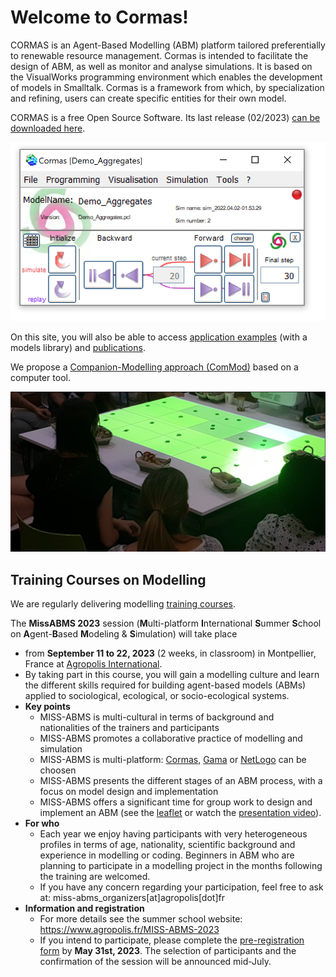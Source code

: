 # Welcome to Cormas!

CORMAS is an Agent-Based Modelling (ABM) platform tailored preferentially to renewable resource management. Cormas is intended to facilitate the design of ABM, as well as monitor and analyse simulations. It is based on the VisualWorks programming environment which enables the development of models in Smalltalk. Cormas is a framework from which, by specialization and refining, users can create specific entities for their own model.

CORMAS is a free Open Source Software. Its last release (02/2023) [can be downloaded here](software).

![The main interface of Cormas](img/newSimInterface.png)

On this site, you will also be able to access [application examples](models) (with a models library) and [publications](publications).

We propose a [Companion-Modelling approach (ComMod)](https://www.commod.org/en) based on a computer tool.

![A ReHab session at IUCN 2021, with Cormas](img/rehab-a.jpg)

## Training Courses on Modelling

We are regularly delivering modelling [training courses](training).

The **MissABMS 2023** session  (**M**ulti-platform **I**nternational **S**ummer **S**chool on **A**gent-**B**ased **M**odeling & **S**imulation) will take place

- from **September 11 to 22, 2023** (2 weeks, in classroom) in Montpellier, France at [Agropolis International](https://www.agropolis.fr/MISS-ABMS-2023).
- By taking part in this course, you will gain a modelling culture and learn the different skills required for building agent-based models (ABMs) applied to sociological, ecological, or socio-ecological systems.
- **Key points**
    - MISS-ABMS is multi-cultural in terms of background and nationalities of the trainers and participants
    - MISS-ABMS promotes a collaborative practice of modelling and simulation
    - MISS-ABMS is multi-platform: [Cormas](), [Gama](https://gama-platform.org/) or [NetLogo](https://ccl.northwestern.edu/netlogo/index.shtml) can be choosen
    - MISS-ABMS presents the different stages of an ABM process, with a focus on model design and implementation
    - MISS-ABMS offers a significant time for group work to design and implement an ABM (see the [leaflet](http://cormas.cirad.fr/pdf/leaflet-miss-abms-2021.pdf) or watch the [presentation video](https://vimeo.com/254868269)).
- **For who**
    - Each year we enjoy having participants with very heterogeneous profiles in terms of age, nationality, scientific background and experience in modelling or coding. Beginners in ABM who are planning to participate in a modelling project in the months following the training are welcomed.
    - If you have any concern regarding your participation, feel free to ask at: miss-abms_organizers[at]agropolis[dot]fr
- **Information and registration**
    - For more details see the summer school website: <https://www.agropolis.fr/MISS-ABMS-2023>
    - If you intend to participate, please complete the [pre-registration form](https://www.agropolis.fr/MISS-ABMS-APPLICATION-FORM) by **May 31st, 2023**. The selection of participants and the confirmation of the session will be announced mid-July.